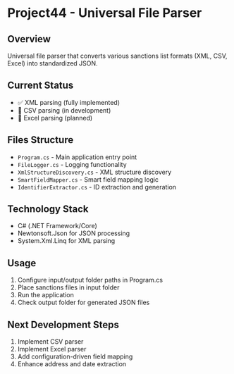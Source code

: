 # Project44 - Universal File Parser

## Overview
Universal file parser that converts various sanctions list formats (XML, CSV, Excel) into standardized JSON.

## Current Status
- ✅ XML parsing (fully implemented)
- 🔄 CSV parsing (in development)  
- 🔄 Excel parsing (planned)

## Files Structure
- `Program.cs` - Main application entry point
- `FileLogger.cs` - Logging functionality
- `XmlStructureDiscovery.cs` - XML structure discovery
- `SmartFieldMapper.cs` - Smart field mapping logic
- `IdentifierExtractor.cs` - ID extraction and generation

## Technology Stack
- C# (.NET Framework/Core)
- Newtonsoft.Json for JSON processing
- System.Xml.Linq for XML parsing

## Usage
1. Configure input/output folder paths in Program.cs
2. Place sanctions files in input folder
3. Run the application
4. Check output folder for generated JSON files

## Next Development Steps
1. Implement CSV parser
2. Implement Excel parser
3. Add configuration-driven field mapping
4. Enhance address and date extraction
